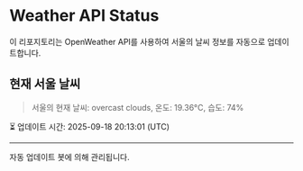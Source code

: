 
# Weather API Status

이 리포지토리는 OpenWeather API를 사용하여 서울의 날씨 정보를 자동으로 업데이트합니다.

## 현재 서울 날씨
> 서울의 현재 날씨: overcast clouds, 온도: 19.36°C, 습도: 74%

⏳ 업데이트 시간: 2025-09-18 20:13:01 (UTC)

---
자동 업데이트 봇에 의해 관리됩니다.

